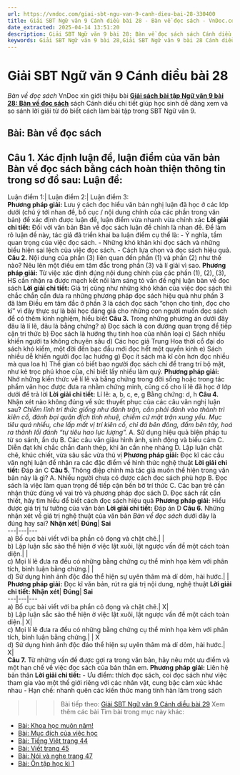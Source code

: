 ```yaml
---
url: https://vndoc.com/giai-sbt-ngu-van-9-canh-dieu-bai-28-330400
title: Giải SBT Ngữ văn 9 Cánh diều bài 28 - Bàn về đọc sách - VnDoc.com
date_extracted: 2025-04-14 13:51:20
description: Giải SBT Ngữ văn 9 bài 28: Bàn về đọc sách sách Cánh diều có đáp án chi tiết cho các bạn cùng tham khảo.
keywords: Giải SBT Ngữ văn 9 bài 28,Giải SBT Ngữ văn 9 bài 28 Cánh diều,Giải sách bài tập Ngữ văn CD lớp 9,Ngữ văn lớp 9 Cánh diều,giải bài tập ngữ văn lớp 9,bài Bàn về đọc sách,giải SBT ngữ văn 9 CD trang 40
---
```


# Giải SBT Ngữ văn 9 Cánh diều bài 28
 _Bàn về đọc sách_
VnDoc xin giới thiệu bài **[Giải sách bài tập Ngữ văn 9 bài 28: Bàn về đọc sách](<https://vndoc.com/giai-sbt-ngu-van-9-canh-dieu-bai-28-330400>)** sách Cánh diều chi tiết giúp học sinh dễ dàng xem và so sánh lời giải từ đó biết cách làm bài tập trong SBT Ngữ văn 9.
## Bài: Bàn về đọc sách
**Câu 1.** Xác định luận đề, luận điểm của văn bản Bàn về đọc sách bằng cách hoàn thiện thông tin trong sơ đồ sau:
Luận đề:  
---  
Luận điểm 1:| Luận điểm 2:| Luận điểm 3:  
**Phương pháp giải:**
Lưu ý cách đọc hiểu văn bản nghị luận đã học ở các lớp dưới \(chú ý tới nhan đề, bố cục / nội dung chính của các phần trong văn bản\) để xác định được luận đề, luận điểm vừa nhanh vừa chính xác
**Lời giải chi tiết:**
Đối với văn bản Bàn về đọc sách luận đề chính là nhan đề. Để làm rõ luận đề này, tác giả đã triển khai ba luận điểm cụ thể là:
\- Ý nghĩa, tầm quan trọng của việc đọc sách.
\- Những khó khăn khi đọc sách và những biểu hiện sai lệch của việc đọc sách.
\- Cách lựa chọn và đọc sách hiệu quả.
**Câu 2.** Nội dung của phần \(3\) liên quan đến phần \(1\) và phần \(2\) như thế nào? Nêu lên một điều em tâm đắc trong phần \(3\) và lí giải vì sao.
**Phương pháp giải:**
Từ việc xác định đúng nội dung chính của các phần \(1\), \(2\), \(3\), HS cần nhận ra được mạch kết nối làm sáng tỏ vấn đề nghị luận bàn về đọc sách
**Lời giải chi tiết:**
Giá trị cũng như những khó khăn của việc đọc sách thì chắc chắn cần đưa ra những phương pháp đọc sách hiệu quả như phần 3 đã làm
Điều em tâm đắc ở phần 3 là cách đọc sách “chọn cho tinh, đọc cho kĩ” vì đây thực sự là bài học đáng giá cho những con người muốn đọc sách để có thêm kinh nghiệm, hiểu biết
**Câu 3.** Trong những phương án dưới đây đâu là lí lẽ, đâu là bằng chứng?
a\) Đọc sách là con đường quan trọng để tiếp cận tri thức
b\) Đọc sách là hưởng thụ tinh hoa của nhân loại
c\) Sách nhiều khiến người ta không chuyên sâu
d\) Các học giả Trung Hoa thời cổ đại do sách khó kiếm, một đời đến bạc đầu mới đọc hết một quyển kinh
e\) Sách nhiều dễ khiến người đọc lạc hướng
g\) Đọc ít sách mà kĩ còn hơn đọc nhiều mà qua loa
h\) Thế gian có biết bao người đọc sách chỉ để trang trí bộ mặt, như kẻ trọc phú khoe của, chỉ biết lấy nhiều làm quý.
**Phương pháp giải:**
Nhớ những kiến thức về lí lẽ và bằng chứng trong đời sống hoặc trong tác phẩm văn học được đưa ra nhằm chứng minh, củng cố cho lí lẽ đã học ở lớp dưới để trả lời
**Lời giải chi tiết:**
Lí lẽ: a, b, c, e, g
Bằng chứng: d, h
**Câu 4.** Nhận xét nào không đúng về sức thuyết phục của các câu văn nghị luận sau?
_Chiếm lĩnh tri thức giống như đánh trận, cần phải đánh vào thành trì kiên cố, đánh bại quân địch tinh nhuệ, chiếm cứ mặt trận xung yếu. Mục tiêu quá nhiều, che lấp mất vị trí kiên cố, chỉ đá bên đông, đấm bên tây, hoá ra thành lối đánh “tự tiêu hao lực lượng”._
A. Sử dụng hiệu quả biện pháp tu từ so sánh, ẩn dụ
B. Các câu văn giàu hình ảnh, sinh động và biểu cảm
C. Diễn đạt khi chắc chắn đanh thép, khi ân cần nhẹ nhàng
D. Lập luận chặt chẽ, khúc chiết, vừa sâu sắc vừa thú vị
**Phương pháp giải:**
Đọc kĩ các câu văn nghị luận để nhận ra các đặc điểm về hình thức nghệ thuật
**Lời giải chi tiết:**
Đáp án C
**Câu 5.** Thông điệp chính mà tác giả muốn thể hiện trong văn bản này là gì?
A. Nhiều người chưa có được cách đọc sách phù hợp
B. Đọc sách là việc làm quan trọng để tiếp cận bến bờ trí thức
C. Các bạn trẻ cần nhận thức đúng về vai trò và phương pháp đọc sách
D. Đọc sách rất cần thiết, hãy tìm hiểu để biết cách đọc sách hiệu quả
**Phương pháp giải:**
Hiểu được giá trị tư tưởng của văn bản
**Lời giải chi tiết:**
Đáp án D
**Câu 6.** Những nhận xét về giá trị nghệ thuật của văn bản _Bàn về đọc sách_ dưới đây là đúng hay sai?
**Nhận xét**| **Đúng**| **Sai**  
---|---|---  
a\) Bố cục bài viết với ba phần cô đọng và chặt chẽ.| |   
b\) Lập luận sắc sảo thể hiện ở việc lật xuôi, lật ngược vấn đề một cách toàn diện.| |   
c\) Mọi lí lẽ đưa ra đều có những bằng chứng cụ thể minh họa kèm với phân tích, bình luận bằng chứng.| |   
d\) Sử dụng hình ảnh độc đáo thể hiện sự uyên thâm mà dí dỏm, hài hước.| |   
**Phương pháp giải:**
Đọc kĩ văn bản, rút ra giá trị nội dung, nghệ thuật
**Lời giải chi tiết:**
**Nhận xét**| **Đúng**| **Sai**  
---|---|---  
a\) Bố cục bài viết với ba phần cô đọng và chặt chẽ.| X|   
b\) Lập luận sắc sảo thể hiện ở việc lật xuôi, lật ngược vấn đề một cách toàn diện.| X|   
c\) Mọi lí lẽ đưa ra đều có những bằng chứng cụ thể minh họa kèm với phân tích, bình luận bằng chứng.| | X  
d\) Sử dụng hình ảnh độc đáo thể hiện sự uyên thâm mà dí dỏm, hài hước.| X|   
**Câu 7.** Từ những vấn đề được gợi ra trong văn bản, hãy nêu một ưu điểm và một hạn chế về việc đọc sách của bản thân em.
**Phương pháp giải:**
Liên hệ bản thân
**Lời giải chi tiết:**
\- Ưu điểm: thích đọc sách, coi đọc sách như việc tham gia vào một thế giới riêng với các nhân vật, cung bậc cảm xúc khác nhau
\- Hạn chế: nhanh quên các kiến thức mang tính hàn lâm trong sách
>>> Bài tiếp theo: [Giải SBT Ngữ văn 9 Cánh diều bài 29](<https://vndoc.com/giai-sbt-ngu-van-9-canh-dieu-bai-29-330401>)
Xem thêm các bài Tìm bài trong mục này khác:
  * [Bài: Khoa học muôn năm\!](</giai-sbt-ngu-van-9-canh-dieu-bai-29-330401>)
  * [Bài: Mục đích của việc học](</giai-sbt-ngu-van-9-canh-dieu-bai-30-330403>)
  * [Bài: Tiếng Việt trang 44](</giai-sbt-ngu-van-9-canh-dieu-bai-31-330408>)
  * [Bài: Viết trang 45](</giai-sbt-ngu-van-9-canh-dieu-bai-32-330411>)
  * [Bài: Nói và nghe trang 47](</giai-sbt-ngu-van-9-canh-dieu-bai-33-330440>)
  * [Bài: Ôn tập học kì 1](</giai-sbt-ngu-van-9-canh-dieu-bai-34-330442>)

